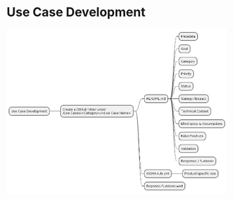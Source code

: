# Use Case Development

![Use Case Development](images/5a2532630a75f360e09bdfb2bb409ad34f28ed4d2add3602940391453353d262.png)  
